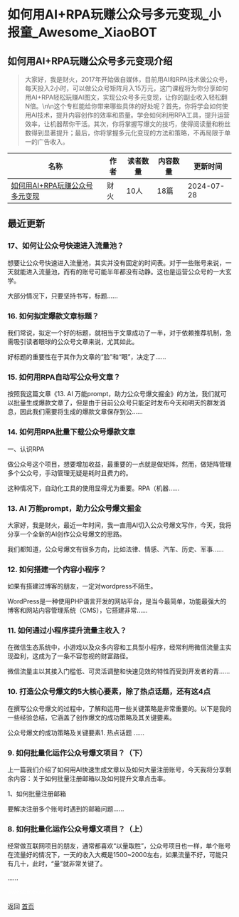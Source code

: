 # 如何用AI+RPA玩赚公众号多元变现_小报童_Awesome_XiaoBOT

## 如何用AI+RPA玩赚公众号多元变现介绍
> 大家好，我是财火，2017年开始做自媒体，目前用AI和RPA技术做公众号，每天投入2小时，可以做公众号矩阵月入15万元，这门课程将为你分享如何用AI+RPA轻松玩赚AI图文，实现公众号多元变现，让你的副业收入轻松翻N倍。\n\n这个专栏能给你带来哪些具体的好处呢？首先，你将学会如何使用AI技术，提升内容创作的效率和质量。学会如何利用RPA工具，提升运营效率，让机器帮你干活。其次，你将掌握写爆文的技巧，使得阅读量和粉丝数得到显著提升；最后，你将掌握多元化变现的方法和策略，不再局限于单一的广告收入。  
  


|名称|作者|读者数量|内容数量|更新时间|
|---|---|---|---|---|
|[如何用AI+RPA玩赚公众号多元变现](https://xiaobot.net/p/shici?refer=0b133df9-27dc-423b-8101-639049001c13)|财火|10人|18篇|2024-07-28|

## 最近更新
### 17、如何让公众号快速进入流量池？

想要让公众号快速进入流量池，其实并没有固定的时间表。对于一些账号来说，一天就能进入流量池，而有的账号可能半年都没有动静。这也是运营公众号的一大玄学。

大部分情况下，只要坚持书写，标题......

### 16\. 如何拟定爆款文章标题？

我们常说，拟定一个好的标题，就相当于文章成功了一半，对于依赖推荐机制，急需吸引读者眼球的公众号文章来说，尤其如此。

好标题的重要性在于其作为文章的“脸”和“眼”，决定了......

### 15\. 如何用RPA自动写公众号文章？

按照我这篇文章《13. AI
万能prompt，助力公众号爆文掘金》的方法，我们就可以批量生成爆款文章了，但是由于目前公众号只能定时发布今天和明天的群发消息，因此我们需要将生成的爆款文章保存到公......

### 14\. 如何用RPA批量下载公众号爆款文章

一、认识RPA

做公众号这个项目，想要增加收益，最重要的一点就是做矩阵，然而，做矩阵管理多个公众号，手动管理无疑是耗时且费力的。

这种情况下，自动化工具的使用显得尤为重要。RPA（机器......

### 13\. AI 万能prompt，助力公众号爆文掘金

大家好，我是财火，最近一年时间，我一直用AI切入公众号爆文写作，今天，我将分享一个全新的AI创作公众号爆文的思路。

我们都知道，公众号爆文有很多方向，比如法律、情感、汽车、历史、军事......

### 12\. 如何搭建一个内容小程序？

如果有搭建过博客的朋友，一定对wordpress不陌生。

WordPress是一种使用PHP语言开发的网站平台，是当今最简单，功能最强大的博客和网站内容管理系统（CMS），它搭建非常......

### 11\. 如何通过小程序提升流量主收入？

在微信生态系统中，小游戏以及众多内容和工具型小程序，经常利用微信流量主实现盈利，这成为了一条不容忽视的财富路径。

微信流量主以其接入门槛低、可灵活调整和快速见效的特性而受到开发者的青......

### 10\. 打造公众号爆文的5大核心要素，除了热点话题，还有这4点

在撰写公众号爆文的过程中，了解和运用一些关键策略是非常重要的。以下是我的一些经验总结，它涵盖了创作爆文的成功策略及其关键要素。

公众号爆文的成功策略及关键要素1. 热点话题 ......

### 9\. 如何批量化运作公众号爆文项目？（下）

上一篇我们介绍了如何用AI快速生成文章以及如何大量注册账号，今天我将分享剩余内容：关于如何批量注册邮箱以及如何提升文章点击率。

1、如何批量注册邮箱

要解决注册多个账号时遇到的邮箱问题......

### 8\. 如何批量化运作公众号爆文项目？（上）

经常做互联网项目的朋友，通常都喜欢“以量取胜”，公众号项目也一样，单个账号在流量好的情况下，一天的收入大概是1500~2000左右，如果流量不好，可能只有几十，此时，“量”就非常关键了。

......


<a href="https://github.com/Reno9527/awesome-xiaobot" style="color: white; text-decoration: none;">awesome-xiaobot</a>

返回 [首页](../README.md)
